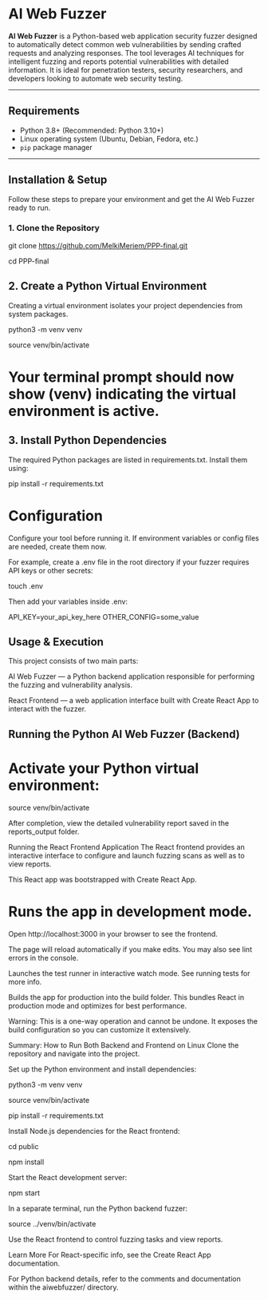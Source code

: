 # AI Web Fuzzer

**AI Web Fuzzer** is a Python-based web application security fuzzer designed to automatically detect common web vulnerabilities by sending crafted requests and analyzing responses. The tool leverages AI techniques for intelligent fuzzing and reports potential vulnerabilities with detailed information. It is ideal for penetration testers, security researchers, and developers looking to automate web security testing.

---

## Requirements

- Python 3.8+ (Recommended: Python 3.10+)
- Linux operating system (Ubuntu, Debian, Fedora, etc.)
- `pip` package manager

---

## Installation & Setup

Follow these steps to prepare your environment and get the AI Web Fuzzer ready to run.

### 1. Clone the Repository

git clone https://github.com/MelkiMeriem/PPP-final.git 

cd PPP-final


## 2. Create a Python Virtual Environment
Creating a virtual environment isolates your project dependencies from system packages.

python3 -m venv venv

source venv/bin/activate

# Your terminal prompt should now show (venv) indicating the virtual environment is active.

## 3. Install Python Dependencies
The required Python packages are listed in requirements.txt. Install them using:

pip install -r requirements.txt


# Configuration
Configure your tool before running it. If environment variables or config files are needed, create them now.

For example, create a .env file in the root directory if your fuzzer requires API keys or other secrets:

touch .env


Then add your variables inside .env:

API_KEY=your_api_key_here
OTHER_CONFIG=some_value


## Usage & Execution
This project consists of two main parts:

AI Web Fuzzer — a Python backend application responsible for performing the fuzzing and vulnerability analysis.

React Frontend — a web application interface built with Create React App to interact with the fuzzer.

## Running the Python AI Web Fuzzer (Backend)
# Activate your Python virtual environment:

source venv/bin/activate

After completion, view the detailed vulnerability report saved in the reports_output folder.

Running the React Frontend Application
The React frontend provides an interactive interface to configure and launch fuzzing scans as well as to view reports.

This React app was bootstrapped with Create React App.

# Runs the app in development mode.

Open http://localhost:3000 in your browser to see the frontend.

The page will reload automatically if you make edits.
You may also see lint errors in the console.

Launches the test runner in interactive watch mode.
See running tests for more info.


Builds the app for production into the build folder.
This bundles React in production mode and optimizes for best performance.


Warning: This is a one-way operation and cannot be undone.
It exposes the build configuration so you can customize it extensively.

Summary: How to Run Both Backend and Frontend on Linux
Clone the repository and navigate into the project.

Set up the Python environment and install dependencies:

python3 -m venv venv

source venv/bin/activate

pip install -r requirements.txt

Install Node.js dependencies for the React frontend:

cd public 

npm install

Start the React development server:

npm start

In a separate terminal, run the Python backend fuzzer:

source ../venv/bin/activate

Use the React frontend to control fuzzing tasks and view reports.

Learn More
For React-specific info, see the Create React App documentation.

For Python backend details, refer to the comments and documentation within the aiwebfuzzer/ directory.



